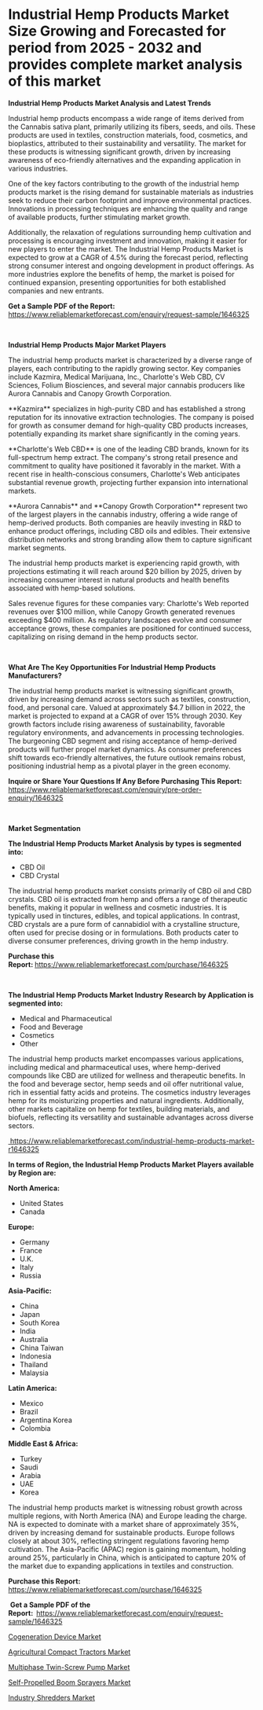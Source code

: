 <p><h1>Industrial Hemp Products Market Size Growing and Forecasted for period from 2025 - 2032 and provides complete market analysis of this market</h1></p><p><strong>Industrial Hemp Products Market Analysis and Latest Trends</strong></p>
<p><p>Industrial hemp products encompass a wide range of items derived from the Cannabis sativa plant, primarily utilizing its fibers, seeds, and oils. These products are used in textiles, construction materials, food, cosmetics, and bioplastics, attributed to their sustainability and versatility. The market for these products is witnessing significant growth, driven by increasing awareness of eco-friendly alternatives and the expanding application in various industries.</p><p>One of the key factors contributing to the growth of the industrial hemp products market is the rising demand for sustainable materials as industries seek to reduce their carbon footprint and improve environmental practices. Innovations in processing techniques are enhancing the quality and range of available products, further stimulating market growth. </p><p>Additionally, the relaxation of regulations surrounding hemp cultivation and processing is encouraging investment and innovation, making it easier for new players to enter the market. The Industrial Hemp Products Market is expected to grow at a CAGR of 4.5% during the forecast period, reflecting strong consumer interest and ongoing development in product offerings. As more industries explore the benefits of hemp, the market is poised for continued expansion, presenting opportunities for both established companies and new entrants.</p></p>
<p><strong>Get a Sample PDF of the Report:&nbsp;</strong> <a href="https://www.reliablemarketforecast.com/enquiry/request-sample/1646325?utm_campaign=3327&utm_medium=2&utm_source=Github&utm_content=ia&utm_term=02042025&utm_id=industrial-hemp-products">https://www.reliablemarketforecast.com/enquiry/request-sample/1646325</a></p>
<p>&nbsp;</p>
<p><strong>Industrial Hemp Products Major Market Players</strong></p>
<p><p>The industrial hemp products market is characterized by a diverse range of players, each contributing to the rapidly growing sector. Key companies include Kazmira, Medical Marijuana, Inc., Charlotte's Web CBD, CV Sciences, Folium Biosciences, and several major cannabis producers like Aurora Cannabis and Canopy Growth Corporation.</p><p>**Kazmira** specializes in high-purity CBD and has established a strong reputation for its innovative extraction technologies. The company is poised for growth as consumer demand for high-quality CBD products increases, potentially expanding its market share significantly in the coming years.</p><p>**Charlotte's Web CBD** is one of the leading CBD brands, known for its full-spectrum hemp extract. The company's strong retail presence and commitment to quality have positioned it favorably in the market. With a recent rise in health-conscious consumers, Charlotte's Web anticipates substantial revenue growth, projecting further expansion into international markets.</p><p>**Aurora Cannabis** and **Canopy Growth Corporation** represent two of the largest players in the cannabis industry, offering a wide range of hemp-derived products. Both companies are heavily investing in R&D to enhance product offerings, including CBD oils and edibles. Their extensive distribution networks and strong branding allow them to capture significant market segments.</p><p>The industrial hemp products market is experiencing rapid growth, with projections estimating it will reach around $20 billion by 2025, driven by increasing consumer interest in natural products and health benefits associated with hemp-based solutions. </p><p>Sales revenue figures for these companies vary: Charlotte's Web reported revenues over $100 million, while Canopy Growth generated revenues exceeding $400 million. As regulatory landscapes evolve and consumer acceptance grows, these companies are positioned for continued success, capitalizing on rising demand in the hemp products sector.</p></p>
<p>&nbsp;</p>
<p><strong>What Are The Key Opportunities For Industrial Hemp Products Manufacturers?</strong></p>
<p><p>The industrial hemp products market is witnessing significant growth, driven by increasing demand across sectors such as textiles, construction, food, and personal care. Valued at approximately $4.7 billion in 2022, the market is projected to expand at a CAGR of over 15% through 2030. Key growth factors include rising awareness of sustainability, favorable regulatory environments, and advancements in processing technologies. The burgeoning CBD segment and rising acceptance of hemp-derived products will further propel market dynamics. As consumer preferences shift towards eco-friendly alternatives, the future outlook remains robust, positioning industrial hemp as a pivotal player in the green economy.</p></p>
<p><strong>Inquire or Share Your Questions If Any Before Purchasing This Report:</strong> <a href="https://www.reliablemarketforecast.com/enquiry/pre-order-enquiry/1646325?utm_campaign=3327&utm_medium=2&utm_source=Github&utm_content=ia&utm_term=02042025&utm_id=industrial-hemp-products">https://www.reliablemarketforecast.com/enquiry/pre-order-enquiry/1646325</a></p>
<p>&nbsp;</p>
<p><strong>Market Segmentation</strong></p>
<p><strong>The Industrial Hemp Products Market Analysis by types is segmented into:</strong></p>
<p><ul><li>CBD Oil</li><li>CBD Crystal</li></ul></p>
<p><p>The industrial hemp products market consists primarily of CBD oil and CBD crystals. CBD oil is extracted from hemp and offers a range of therapeutic benefits, making it popular in wellness and cosmetic industries. It is typically used in tinctures, edibles, and topical applications. In contrast, CBD crystals are a pure form of cannabidiol with a crystalline structure, often used for precise dosing or in formulations. Both products cater to diverse consumer preferences, driving growth in the hemp industry.</p></p>
<p><strong>Purchase this Report:&nbsp;</strong><a href="https://www.reliablemarketforecast.com/purchase/1646325?utm_campaign=3327&utm_medium=2&utm_source=Github&utm_content=ia&utm_term=02042025&utm_id=industrial-hemp-products">https://www.reliablemarketforecast.com/purchase/1646325</a></p>
<p>&nbsp;</p>
<p><strong>The Industrial Hemp Products Market Industry Research by Application is segmented into:</strong></p>
<p><ul><li>Medical and Pharmaceutical</li><li>Food and Beverage</li><li>Cosmetics</li><li>Other</li></ul></p>
<p><p>The industrial hemp products market encompasses various applications, including medical and pharmaceutical uses, where hemp-derived compounds like CBD are utilized for wellness and therapeutic benefits. In the food and beverage sector, hemp seeds and oil offer nutritional value, rich in essential fatty acids and proteins. The cosmetics industry leverages hemp for its moisturizing properties and natural ingredients. Additionally, other markets capitalize on hemp for textiles, building materials, and biofuels, reflecting its versatility and sustainable advantages across diverse sectors.</p></p>
<p><a href="https://www.reliablemarketforecast.com/industrial-hemp-products-market-r1646325?utm_campaign=3327&utm_medium=2&utm_source=Github&utm_content=ia&utm_term=02042025&utm_id=industrial-hemp-products">&nbsp;https://www.reliablemarketforecast.com/industrial-hemp-products-market-r1646325</a></p>
<p><strong>In terms of Region, the Industrial Hemp Products Market Players available by Region are:</strong></p>
<p>
    <p> <strong> North America: </strong>
        <ul>
            <li>United States</li>
            <li>Canada</li>
        </ul>
        </p> 
    <p> <strong> Europe: </strong>
        <ul>
            <li>Germany</li>
            <li>France</li>
            <li>U.K.</li>
            <li>Italy</li>
            <li>Russia</li>
        </ul>
        </p> 
    <p> <strong> Asia-Pacific: </strong>
        <ul>
            <li>China</li>
            <li>Japan</li>
            <li>South Korea</li>
            <li>India</li>
            <li>Australia</li>
            <li>China Taiwan</li>
            <li>Indonesia</li>
            <li>Thailand</li>
            <li>Malaysia</li>
        </ul>
        </p> 
    <p> <strong> Latin America: </strong>
        <ul>
            <li>Mexico</li>
            <li>Brazil</li>
            <li>Argentina Korea</li>
            <li>Colombia</li>
        </ul>
        </p> 
    <p> <strong> Middle East & Africa: </strong>
        <ul>
            <li>Turkey</li>
            <li>Saudi</li>
            <li>Arabia</li>
            <li>UAE</li>
            <li>Korea</li>
        </ul>
    </p>
    </p>
<p><p>The industrial hemp products market is witnessing robust growth across multiple regions, with North America (NA) and Europe leading the charge. NA is expected to dominate with a market share of approximately 35%, driven by increasing demand for sustainable products. Europe follows closely at about 30%, reflecting stringent regulations favoring hemp cultivation. The Asia-Pacific (APAC) region is gaining momentum, holding around 25%, particularly in China, which is anticipated to capture 20% of the market due to expanding applications in textiles and construction.</p></p>
<p><strong>Purchase this Report: </strong><a href="https://www.reliablemarketforecast.com/purchase/1646325?utm_campaign=3327&utm_medium=2&utm_source=Github&utm_content=ia&utm_term=02042025&utm_id=industrial-hemp-products">https://www.reliablemarketforecast.com/purchase/1646325</a></p>
<p>&nbsp;<strong>Get a Sample PDF of the Report:&nbsp;&nbsp;</strong><a href="https://www.reliablemarketforecast.com/enquiry/request-sample/1646325?utm_campaign=3327&utm_medium=2&utm_source=Github&utm_content=ia&utm_term=02042025&utm_id=industrial-hemp-products">https://www.reliablemarketforecast.com/enquiry/request-sample/1646325</a></p>
<p><strong></strong></p>
<p><p><a href="https://www.linkedin.com/pulse/cogeneration-device-market-revenue-insights-67-cagr-iinne?utm_campaign=3327&utm_medium=2&utm_source=Github&utm_content=ia&utm_term=02042025&utm_id=industrial-hemp-products">Cogeneration Device Market</a></p><p><a href="https://www.linkedin.com/pulse/top-factors-boosting-agricultural-compact-tractors-xmyne?utm_campaign=3327&utm_medium=2&utm_source=Github&utm_content=ia&utm_term=02042025&utm_id=industrial-hemp-products">Agricultural Compact Tractors Market</a></p><p><a href="https://www.linkedin.com/pulse/growing-multiphase-twin-screw-pump-market-size-forecast-kq2he?utm_campaign=3327&utm_medium=2&utm_source=Github&utm_content=ia&utm_term=02042025&utm_id=industrial-hemp-products">Multiphase Twin-Screw Pump Market</a></p><p><a href="https://www.linkedin.com/pulse/self-propelled-boom-sprayers-sector-surge-10-growth-l2b9e?utm_campaign=3327&utm_medium=2&utm_source=Github&utm_content=ia&utm_term=02042025&utm_id=industrial-hemp-products">Self-Propelled Boom Sprayers Market</a></p><p><a href="https://www.linkedin.com/pulse/value-segment-market-share-analysis-industry-shredders-x5t5e?utm_campaign=3327&utm_medium=2&utm_source=Github&utm_content=ia&utm_term=02042025&utm_id=industrial-hemp-products">Industry Shredders Market</a></p></p>